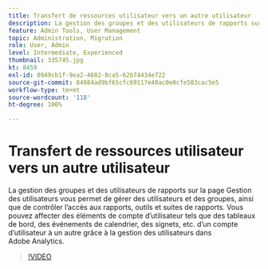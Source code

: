 ```yaml
---
title: Transfert de ressources utilisateur vers un autre utilisateur
description: La gestion des groupes et des utilisateurs de rapports sur la page Gestion des utilisateurs vous permet de gérer des utilisateurs et des groupes, ainsi que de contrôler l’accès aux rapports, outils et suites de rapports. Vous pouvez affecter des éléments de compte d’utilisateur tels que des tableaux de bord, des événements de calendrier, des signets, etc. d’un compte d’utilisateur à un autre grâce à la gestion des utilisateurs dans Adobe Analytics.
feature: Admin Tools, User Management
topic: Administration, Migration
role: User, Admin
level: Intermediate, Experienced
thumbnail: 335745.jpg
kt: 8459
exl-id: 0949cb1f-9ea2-4682-8ca5-62b74434e722
source-git-commit: 84984ad9bf65cfc69117e40ac0e0cfe503cac5e5
workflow-type: tm+mt
source-wordcount: '118'
ht-degree: 100%

---
```


# Transfert de ressources utilisateur vers un autre utilisateur

La gestion des groupes et des utilisateurs de rapports sur la page Gestion des utilisateurs vous permet de gérer des utilisateurs et des groupes, ainsi que de contrôler l’accès aux rapports, outils et suites de rapports. Vous pouvez affecter des éléments de compte d’utilisateur tels que des tableaux de bord, des événements de calendrier, des signets, etc. d’un compte d’utilisateur à un autre grâce à la gestion des utilisateurs dans Adobe Analytics.

>[!VIDEO](https://video.tv.adobe.com/v/335745/?quality=12&learn=on)
